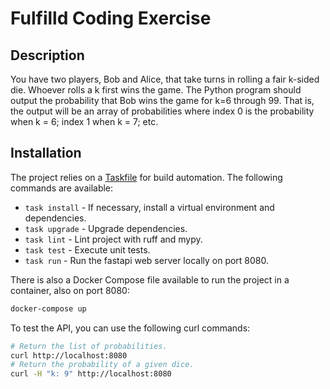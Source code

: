 # Fulfilld Coding Exercise 

## Description

You have two players, Bob and Alice, that take turns in rolling a fair k-sided die. 
Whoever rolls a k first wins the game. 
The Python program should output the probability that Bob wins the game for k=6 through 99. 
That is, the output will be an array of probabilities where index 0 is the probability when k = 6; index 1 when k = 7; etc.

## Installation

The project relies on a [Taskfile](https://taskfile.dev/installation/) for build automation. The following commands are available:
- `task install` - If necessary, install a virtual environment and dependencies.
- `task upgrade` - Upgrade dependencies.
- `task lint` - Lint project with ruff and mypy.
- `task test` - Execute unit tests.
- `task run` - Run the fastapi web server locally on port 8080. 

There is also a Docker Compose file available to run the project in a container, also on port 8080:
```bash
docker-compose up
```

To test the API, you can use the following curl commands:
```bash
# Return the list of probabilities.
curl http://localhost:8080
# Return the probability of a given dice.
curl -H "k: 9" http://localhost:8080
```